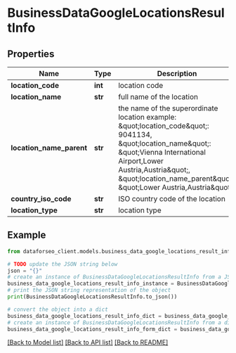 # BusinessDataGoogleLocationsResultInfo


## Properties

Name | Type | Description | Notes
------------ | ------------- | ------------- | -------------
**location_code** | **int** | location code | [optional] 
**location_name** | **str** | full name of the location | [optional] 
**location_name_parent** | **str** | the name of the superordinate location example: \&quot;location_code\&quot;: 9041134, \&quot;location_name\&quot;: \&quot;Vienna International Airport,Lower Austria,Austria\&quot;, \&quot;location_name_parent\&quot;: \&quot;Lower Austria,Austria\&quot; | [optional] 
**country_iso_code** | **str** | ISO country code of the location | [optional] 
**location_type** | **str** | location type | [optional] 

## Example

```python
from dataforseo_client.models.business_data_google_locations_result_info import BusinessDataGoogleLocationsResultInfo

# TODO update the JSON string below
json = "{}"
# create an instance of BusinessDataGoogleLocationsResultInfo from a JSON string
business_data_google_locations_result_info_instance = BusinessDataGoogleLocationsResultInfo.from_json(json)
# print the JSON string representation of the object
print(BusinessDataGoogleLocationsResultInfo.to_json())

# convert the object into a dict
business_data_google_locations_result_info_dict = business_data_google_locations_result_info_instance.to_dict()
# create an instance of BusinessDataGoogleLocationsResultInfo from a dict
business_data_google_locations_result_info_form_dict = business_data_google_locations_result_info.from_dict(business_data_google_locations_result_info_dict)
```
[[Back to Model list]](../README.md#documentation-for-models) [[Back to API list]](../README.md#documentation-for-api-endpoints) [[Back to README]](../README.md)


